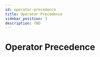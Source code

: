 ```yaml
---
id: operator-precedence
title: Operator Precedence
sidebar_position: 3
description: TBD
---
```


# Operator Precedence
